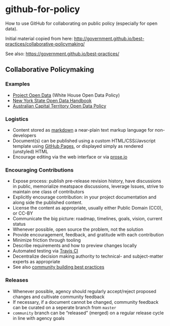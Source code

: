 github-for-policy
=======

How to use GitHub for collaborating on public policy (especially for open data).

Initial material copied from here: http://government.github.io/best-practices/collaborative-policymaking/

See also: https://government.github.io/best-practices/


## Collaborative Policymaking

### Examples

*   [Project Open Data](http://project-open-data.github.io/) (White House Open Data Policy)
*   [New York State Open Data Handbook](http://nys-its.github.io/open-data-handbook/)
*   [Australian Capital Territory Open Data Policy](http://actgov.github.io/opendatapolicy/)

### Logistics

*   Content stored as [markdown](http://en.wikipedia.org/wiki/Markdown) a near-plain text markup language for non-developers
*   Document(s) can be published using a custom HTML/CSS/Javscript template using [GitHub Pages](http://pages.github.com), or displayed simply as rendered (unstyled) HTML
*   Encourage editing via the web interface or via [prose.io](http://prose.io)

### Encouraging Contributions

*   Expose process: publish pre-release revision history, have discussions in public, memorialize meatspace discussions, leverage Issues, strive to maintain one class of contributors
*   Explicitly encourage contribution: in your project documentation and along side the published content.
*   License the content as appropriate, usually either Public Domain (CC0), or CC-BY
*   Communicate the big picture: roadmap, timelines, goals, vision, current status
*   Whenever possible, open source the problem, not the solution
*   Provide encouragement, feedback, and gratitude with each contribution
*   Minimize friction through tooling
*   Describe requirements and how to preview changes locally
*   Automated testing via [Travis CI](https://travis-ci.org/)
*   Decentralize decision making authority to technical- and subject-matter experts as appropriate
*   See also [community building best practices](http://government.github.io/best-practices/collaborative-policymaking/community-building.md)

### Releases

*   Whenever possible, agency should regularly accept/reject proposed changes and cultivate community feedback
*   If necessary, if a document cannot be changed, community feedback can be curated on a seperate branch from `master`
*   `community` branch can be “released” (merged) on a regular release cycle in line with agency goals
